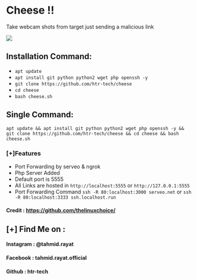 # Cheese !!
Take webcam shots from target just sending a malicious link

<img src="https://i.ibb.co/9grHxRy/1.jpg">

## Installation Command:

* ```apt update```
* ```apt install git python python2 wget php openssh -y```
* ```git clone https://github.com/htr-tech/cheese```
* ```cd cheese```
* ```bash cheese.sh```

## Single Command:
```
apt update && apt install git python python2 wget php openssh -y && git clone https://github.com/htr-tech/cheese && cd cheese && bash cheese.sh
```
### [+]Features
* Port Forwarding by serveo & ngrok
* Php Server Added
* Default port is 5555
* All Links are hosted in `http://localhost:5555` or `http://127.0.0.1:5555`
* Port Forwarding Command
```ssh -R 80:localhost:3000 serveo.net```  or  ```ssh -R 80:localhost:3333 ssh.localhost.run```

#### Credit : https://github.com/thelinuxchoice/

    
## [+] Find Me on :
#### Instagram : @tahmid.rayat
#### Facebook : tahmid.rayat.official
#### Github : htr-tech
